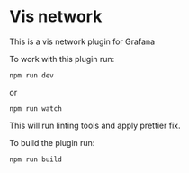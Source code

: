 # Vis network

This is a vis network plugin for Grafana

To work with this plugin run:

```
npm run dev
```

or

```
npm run watch
```

This will run linting tools and apply prettier fix.

To build the plugin run:

```
npm run build
```
